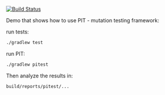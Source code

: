 [![Build Status](https://travis-ci.org/wlk/mutation-testing-demo.svg?branch=master)](https://travis-ci.org/wlk/mutation-testing-demo)

Demo that shows how to use PIT - mutation testing framework:

run tests:
```bash
./gradlew test
```

run PIT:
```bash
./gradlew pitest
```

Then analyze the results in:
```
build/reports/pitest/...
```
